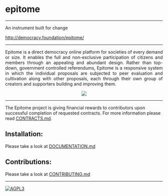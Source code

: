 # epitome 
-----------------------------------
An instrument built for change

http://democracy.foundation/epitome/

-----------------------------------
<p align="justify">Epitome is a direct democracy online platform for societies of every demand or size. It enables the full and non-exclusive participation of citizens and members through an appealing and abundant design. Rather than top-down, government controlled referendums, Epitome is a responsive system in which the individual proposals are subjected to peer evaluation and cultivation along with other proposals, each through their own group of creators and supporters building and improving them.
</p>

<p align="center">
  <img src="http://i.imgur.com/Q2AXPFE.gif">
</p>

-----------------------------------

The Epitome project is giving financial rewards to contributors upon successful completion of requested contracts. For more information please read [CONTRACTS.md](CONTRACTS.md).

Installation:
-----------------------------------
Please take a look at [DOCUMENTATION.md](DOCUMENTATION.md)

Contributions:
-----------------------------------

Please take a look at [CONTRIBUTING.md](CONTRIBUTING.md)

-----------------------------------

[![AGPL3](https://www.gnu.org/graphics/agplv3-155x51.png)](LICENSE.txt)
